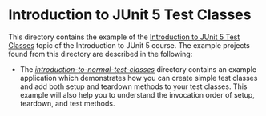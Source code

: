 # Introduction to JUnit 5 Test Classes

This directory contains the example of the [Introduction to JUnit 5 Test Classes](https://www.cleantestautomation.com/topics/running-junit-5-tests/)  topic of the Introduction to JUnit 5 course. The example projects found from this directory are described in the following:

* The [_introduction-to-normal-test-classes_](https://github.com/pkainulainen/clean-test-automation/tree/main/introduction-to-junit5/introduction-to-junit5-test-classes/introduction-to-normal-test-classes) 
  directory contains an example application which demonstrates how you can create simple
  test classes and add both setup and teardown methods to your test classes. This example will
  also help you to understand the invocation order of setup, teardown, and test methods.